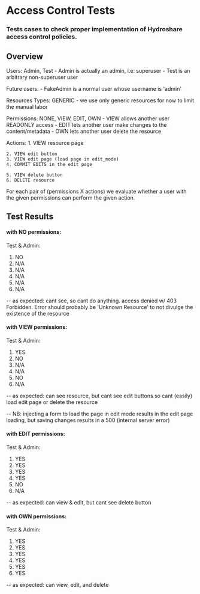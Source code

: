 
# Access Control Tests
### Tests cases to check proper implementation of Hydroshare access control policies.

## Overview

Users: Admin, Test
	- Admin is actually an admin, i.e. superuser
	- Test is an arbitrary non-superuser user

Future users:
	- FakeAdmin is a normal user whose username is 'admin'

Resources Types: GENERIC
	- we use only generic resources for now to limit the manual labor

Permissions: NONE, VIEW, EDIT, OWN
	- VIEW allows another user READONLY access
	- EDIT lets another user make changes to the content/metadata
	- OWN lets another user delete the resource

Actions:
	1. VIEW resource page

	2. VIEW edit button
	3. VIEW edit page (load page in edit_mode)
	4. COMMIT EDITS in the edit page

	5. VIEW delete button
	6. DELETE resource

For each pair of (permissions X actions) we evaluate whether a user with the
given permissions can perform the given action. 

## Test Results

#### with NO permissions:

Test & Admin:
1. NO
2. N/A
3. N/A
4. N/A
5. N/A
6. N/A

-- as expected: cant see, so cant do anything. access denied w/ 403 Forbidden.
		Error should probably be 'Unknown Resource' to not divulge the
		existence of the resource

#### with VIEW permissions:

Test & Admin:
1. YES 
2. NO
3. N/A
4. N/A
5. NO
6. N/A

-- as expected: can see resource, but cant see edit buttons so cant (easily) load 
		edit page or delete the resource

-- NB: injecting a form to load the page in edit mode results in the edit page
	loading, but saving changes results in a 500 (internal server error)

#### with EDIT permissions:

Test & Admin:
1. YES
2. YES
3. YES
4. YES
5. NO
6. N/A

-- as expected: can view & edit, but cant see delete button

#### with OWN permissions:

Test & Admin:
1. YES 
2. YES
3. YES
4. YES
5. YES
6. YES

-- as expected: can view, edit, and delete

